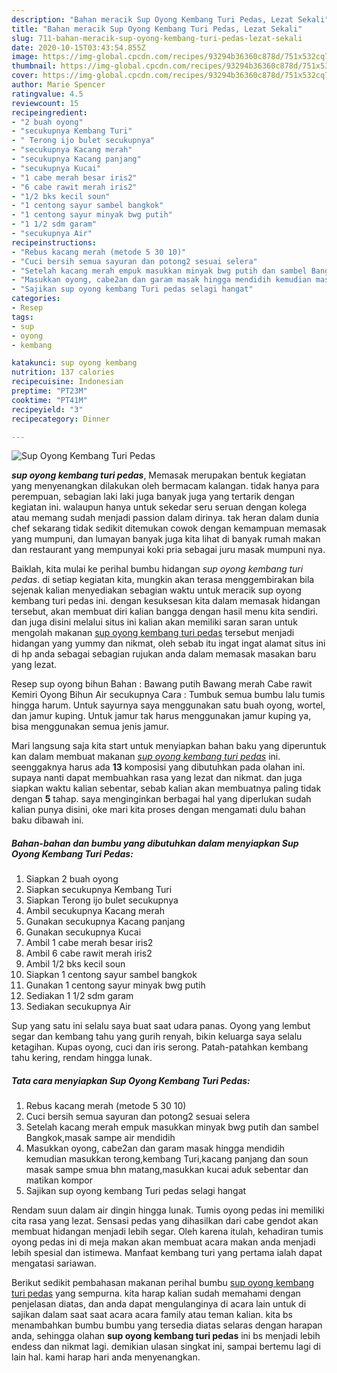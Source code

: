```yaml
---
description: "Bahan meracik Sup Oyong Kembang Turi Pedas, Lezat Sekali"
title: "Bahan meracik Sup Oyong Kembang Turi Pedas, Lezat Sekali"
slug: 711-bahan-meracik-sup-oyong-kembang-turi-pedas-lezat-sekali
date: 2020-10-15T03:43:54.855Z
image: https://img-global.cpcdn.com/recipes/93294b36360c878d/751x532cq70/sup-oyong-kembang-turi-pedas-foto-resep-utama.jpg
thumbnail: https://img-global.cpcdn.com/recipes/93294b36360c878d/751x532cq70/sup-oyong-kembang-turi-pedas-foto-resep-utama.jpg
cover: https://img-global.cpcdn.com/recipes/93294b36360c878d/751x532cq70/sup-oyong-kembang-turi-pedas-foto-resep-utama.jpg
author: Marie Spencer
ratingvalue: 4.5
reviewcount: 15
recipeingredient:
- "2 buah oyong"
- "secukupnya Kembang Turi"
- " Terong ijo bulet secukupnya"
- "secukupnya Kacang merah"
- "secukupnya Kacang panjang"
- "secukupnya Kucai"
- "1 cabe merah besar iris2"
- "6 cabe rawit merah iris2"
- "1/2 bks kecil soun"
- "1 centong sayur sambel bangkok"
- "1 centong sayur minyak bwg putih"
- "1 1/2 sdm garam"
- "secukupnya Air"
recipeinstructions:
- "Rebus kacang merah (metode 5 30 10)"
- "Cuci bersih semua sayuran dan potong2 sesuai selera"
- "Setelah kacang merah empuk masukkan minyak bwg putih dan sambel Bangkok,masak sampe air mendidih"
- "Masukkan oyong, cabe2an dan garam masak hingga mendidih kemudian masukkan terong,kembang Turi,kacang panjang dan soun masak sampe smua bhn matang,masukkan kucai aduk sebentar dan matikan kompor"
- "Sajikan sup oyong kembang Turi pedas selagi hangat"
categories:
- Resep
tags:
- sup
- oyong
- kembang

katakunci: sup oyong kembang 
nutrition: 137 calories
recipecuisine: Indonesian
preptime: "PT23M"
cooktime: "PT41M"
recipeyield: "3"
recipecategory: Dinner

---
```



![Sup Oyong Kembang Turi Pedas](https://img-global.cpcdn.com/recipes/93294b36360c878d/751x532cq70/sup-oyong-kembang-turi-pedas-foto-resep-utama.jpg)

<b><i>sup oyong kembang turi pedas</i></b>, Memasak merupakan bentuk kegiatan yang menyenangkan dilakukan oleh bermacam kalangan. tidak hanya para perempuan, sebagian laki laki juga banyak juga yang tertarik dengan kegiatan ini. walaupun hanya untuk sekedar seru seruan dengan kolega atau memang sudah menjadi passion dalam dirinya. tak heran dalam dunia chef sekarang tidak sedikit ditemukan cowok dengan kemampuan memasak yang mumpuni, dan lumayan banyak juga kita lihat di banyak rumah makan dan restaurant yang mempunyai koki pria sebagai juru masak mumpuni nya.

Baiklah, kita mulai ke perihal bumbu hidangan <i>sup oyong kembang turi pedas</i>. di setiap kegiatan kita, mungkin akan terasa menggembirakan bila sejenak kalian menyediakan sebagian waktu untuk meracik sup oyong kembang turi pedas ini. dengan kesuksesan kita dalam memasak hidangan tersebut, akan membuat diri kalian bangga dengan hasil menu kita sendiri. dan juga disini melalui situs ini kalian akan memiliki saran saran untuk mengolah makanan <u>sup oyong kembang turi pedas</u> tersebut menjadi hidangan yang yummy dan nikmat, oleh sebab itu ingat ingat alamat situs ini di hp anda sebagai sebagian rujukan anda dalam memasak masakan baru yang lezat.

Resep sup oyong bihun Bahan : Bawang putih Bawang merah Cabe rawit Kemiri Oyong Bihun Air secukupnya Cara : Tumbuk semua bumbu lalu tumis hingga harum. Untuk sayurnya saya menggunakan satu buah oyong, wortel, dan jamur kuping. Untuk jamur tak harus menggunakan jamur kuping ya, bisa menggunakan semua jenis jamur.


Mari langsung saja kita start untuk menyiapkan bahan baku yang diperuntuk kan dalam membuat makanan <u><i>sup oyong kembang turi pedas</i></u> ini. seenggaknya harus ada <b>13</b> komposisi yang dibutuhkan pada olahan ini. supaya nanti dapat membuahkan rasa yang lezat dan nikmat. dan juga siapkan waktu kalian sebentar, sebab kalian akan membuatnya paling tidak dengan <b>5</b> tahap. saya menginginkan berbagai hal yang diperlukan sudah kalian punya disini, oke mari kita proses dengan mengamati dulu bahan baku dibawah ini.

<!--inarticleads1-->

##### Bahan-bahan dan bumbu yang dibutuhkan dalam menyiapkan Sup Oyong Kembang Turi Pedas:

1. Siapkan 2 buah oyong
1. Siapkan secukupnya Kembang Turi
1. Siapkan  Terong ijo bulet secukupnya
1. Ambil secukupnya Kacang merah
1. Gunakan secukupnya Kacang panjang
1. Gunakan secukupnya Kucai
1. Ambil 1 cabe merah besar iris2
1. Ambil 6 cabe rawit merah iris2
1. Ambil 1/2 bks kecil soun
1. Siapkan 1 centong sayur sambel bangkok
1. Gunakan 1 centong sayur minyak bwg putih
1. Sediakan 1 1/2 sdm garam
1. Sediakan secukupnya Air


Sup yang satu ini selalu saya buat saat udara panas. Oyong yang lembut segar dan kembang tahu yang gurih renyah, bikin keluarga saya selalu ketagihan. Kupas oyong, cuci dan iris serong. Patah-patahkan kembang tahu kering, rendam hingga lunak. 

<!--inarticleads2-->

##### Tata cara menyiapkan Sup Oyong Kembang Turi Pedas:

1. Rebus kacang merah (metode 5 30 10)
1. Cuci bersih semua sayuran dan potong2 sesuai selera
1. Setelah kacang merah empuk masukkan minyak bwg putih dan sambel Bangkok,masak sampe air mendidih
1. Masukkan oyong, cabe2an dan garam masak hingga mendidih kemudian masukkan terong,kembang Turi,kacang panjang dan soun masak sampe smua bhn matang,masukkan kucai aduk sebentar dan matikan kompor
1. Sajikan sup oyong kembang Turi pedas selagi hangat


Rendam suun dalam air dingin hingga lunak. Tumis oyong pedas ini memiliki cita rasa yang lezat. Sensasi pedas yang dihasilkan dari cabe gendot akan membuat hidangan menjadi lebih segar. Oleh karena itulah, kehadiran tumis oyong pedas ini di meja makan akan membuat acara makan anda menjadi lebih spesial dan istimewa. Manfaat kembang turi yang pertama ialah dapat mengatasi sariawan. 

Berikut sedikit pembahasan makanan perihal bumbu <u>sup oyong kembang turi pedas</u> yang sempurna. kita harap kalian sudah memahami dengan penjelasan diatas, dan anda dapat mengulanginya di acara lain untuk di sajikan dalam saat saat acara acara family atau teman kalian. kita bs menambahkan bumbu bumbu yang tersedia diatas selaras dengan harapan anda, sehingga olahan <b>sup oyong kembang turi pedas</b> ini bs menjadi lebih endess dan nikmat lagi. demikian ulasan singkat ini, sampai bertemu lagi di lain hal. kami harap hari anda menyenangkan.
